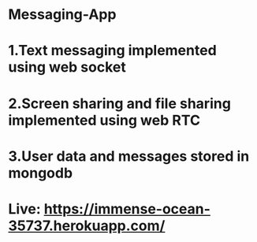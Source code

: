 # Messaging-App
# 1.Text messaging implemented using web socket
# 2.Screen sharing and file sharing implemented using web RTC
# 3.User data and messages stored in mongodb
# Live: https://immense-ocean-35737.herokuapp.com/
